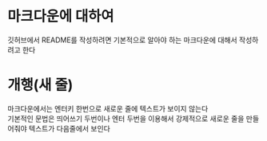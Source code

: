 # 마크다운에 대하여

깃허브에서 README를 작성하려면 기본적으로 알아야 하는 마크다운에 대해서 작성하려고 한다

# 개행(새 줄)

마크다운에서는 엔터키 한번으로 새로운 줄에 텍스트가 보이지 않는다  
기본적인 문법은 띄어쓰기 두번이나 엔터 두번을 이용해서 강제적으로 새로운 줄을 만들어줘야 텍스트가 다음줄에서 보인다
